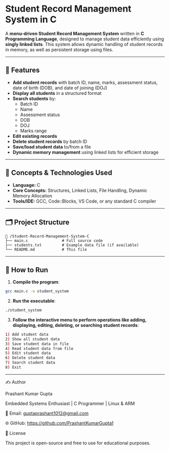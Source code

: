 # Student Record Management System in C

A **menu-driven Student Record Management System** written in **C Programming Language**, designed to manage student data efficiently using **singly linked lists**. This system allows dynamic handling of student records in memory, as well as persistent storage using files.

---

## 📌 Features

- **Add student records** with batch ID, name, marks, assessment status, date of birth (DOB), and date of joining (DOJ)
- **Display all students** in a structured format
- **Search students** by:
  - Batch ID
  - Name
  - Assessment status
  - DOB
  - DOJ
  - Marks range
- **Edit existing records**
- **Delete student records** by batch ID
- **Save/load student data** to/from a file
- **Dynamic memory management** using linked lists for efficient storage

---

## 🧠 Concepts & Technologies Used

- **Language:** C  
- **Core Concepts:** Structures, Linked Lists, File Handling, Dynamic Memory Allocation  
- **Tools/IDE:** GCC, Code::Blocks, VS Code, or any standard C compiler

---

## 🗂️ Project Structure

```
📁 /Student-Record-Management-System-C
├── main.c               # Full source code
├── students.txt         # Example data file (if available)
└── README.md            # This file
```
---

## 🚀 How to Run

1. **Compile the program**:

```bash
gcc main.c -o student_system
```
2. **Run the executable**:
```bash
./student_system
```
3. **Follow the interactive menu to perform operations like adding, displaying, editing, deleting, or searching student records**:
```bash
1) Add student data
2) Show all student data
3) Save student data in file
4) Read student data from file
5) Edit student data
6) Delete student data
7) Search student data
8) Exit
```

---

✍️ Author

Prashant Kumar Gupta

Embedded Systems Enthusiast | C Programmer | Linux & ARM

📧 Email: guptaprashant1012@gmail.com

🌐 GitHub: https://github.com/PrashantKumarGupta1

📝 License

This project is open-source and free to use for educational purposes.
